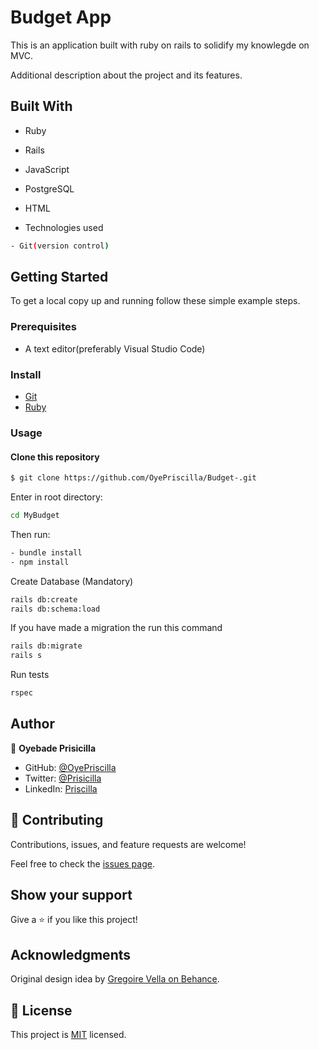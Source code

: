 # Budget App

This is an application built with ruby on rails to solidify my knowlegde on MVC.

Additional description about the project and its features.

## Built With
  - Ruby
  - Rails
  - JavaScript
  - PostgreSQL
  - HTML

- Technologies used

```bash
- Git(version control)
```

## Getting Started

To get a local copy up and running follow these simple example steps.

### Prerequisites

- A text editor(preferably Visual Studio Code)

### Install

- [Git](https://git-scm.com/downloads)
- [Ruby](https://www.ruby-lang.org/en/downloads/)

### Usage

#### Clone this repository

```bash
$ git clone https://github.com/OyePriscilla/Budget-.git
```

Enter in root directory:

```bash
cd MyBudget
```

Then run:

```bash
- bundle install
- npm install
```

Create Database (Mandatory)

```bash
rails db:create
rails db:schema:load
```

If you have made a migration the run this command

```bash
rails db:migrate
rails s
```

Run tests

```bash
rspec
```

## Author

👤 **Oyebade Prisicilla**

* GitHub: [@OyePriscilla](https://github.com/OyePriscilla)
* Twitter: [@Prisicilla](https://twitter.com/Prisicilla)
* LinkedIn: [Priscilla](https://linkedin.com/in/oyepriscilla)


## 🤝 Contributing

Contributions, issues, and feature requests are welcome!

Feel free to check the [issues page](https://github.com/OyePriscilla/Budget-App/issues).

## Show your support

Give a ⭐️ if you like this project!

## Acknowledgments
Original design idea by [Gregoire Vella on Behance](https://www.behance.net/gallery/19759151/Snapscan-iOs-design-and-branding?tracking_source=).

## 📝 License

This project is [MIT](https://opensource.org/licenses/MIT) licensed.
